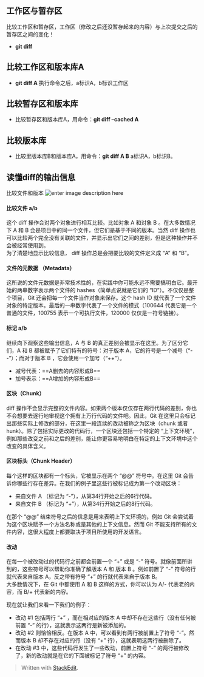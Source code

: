 ## 工作区与暂存区
比较工作区和暂存区，工作区（修改之后还没暂存起来的内容）与上次提交之后的暂存区之间的变化！
- **git diff**

## 比较工作区和版本库A
- **git diff A**
执行命令之后，a标识A，b标识工作区

## 比较暂存区和版本库
-   比较暂存区和版本库A，用命令：**git diff –cached A**

## 比较版本库
-  比较里版本库B和版本库A，用命令：**git diff A B**
a标识A，b标识B。
## 读懂diff的输出信息
比较文件和版本
![enter image description here](https://www.git-tower.com/learn/content/01-git/01-ebook/cn/01-command-line/05-advanced-topics/02-diffs/example-diff.jpg)
#### 比较文件 a/b

这个 diff 操作会对两个对象进行相互比较。比如对象 A 和对象 B 。在大多数情况下 A 和 B 会是项目中的同一个文件，但它们是基于不同的版本。当然 diff 操作也可以比较两个完全没有关联的文件，并显示出它们之间的差别，但是这种操作并不会被经常使用到。  
为了清楚地显示比较信息， diff 操作总是会把要比较的文件定义成 “A” 和 “B”。

#### 文件的元数据 （Metadata）

这所说的文件元数据是非常技术性的，在实践中你可能永远不需要搞明白它。最开始的两串数字表示两个文件的 hashes（简单点说就是它们的 “ID”）。不仅仅是整个项目，Git 还会把每一个文件当作对象来保存。这个 hash ID 就代表了一个文件对象的特定版本。最后的一串数字代表了一个文件的模式（100644 代表它是一个普通的文件，100755 表示一个可执行文件，120000 仅仅是一符号链接）。

#### 标记 a/b
继续向下观察这些输出信息，A 与 B 的真正差别会被显示在这里。为了区分它们，A 和 B 都被赋予了它们特有的符号：对于版本 A，它的符号是一个减号（“--”）；而对于版本 B ，它会使用一个加号（“++”）。
- 减号代表：==A删去的内容形成B==
- 加号表示：==A增加的内容形成B==

#### 区块（Chunk）

diff 操作不会显示完整的文件内容。如果两个版本仅仅存在两行代码的差别，你也不会想要去逐行地审视这个拥有上万行代码的文件吧。因此，Git 在这里只会标记出那些实际上修改的部分，在这里一段连续的改动被称之为区块（chunk 或者 hunk）。除了包括实际更改的代码行，一个区块还包括一个特定的 “上下文环境”，例如那些改变之前和之后的差别，能让你更容易地明白在特定的上下文环境中这个改变的具体含义。

#### 区块标头（Chunk Header）

每个这样的区块都有一个标头，它被显示在两个 “@@” 符号中。在这里 Git 会告诉你哪些行存在差异。在我们的例子里这些行被标记成为第一个改动区块：

-   来自文件 A （标记为 “-”），从第34行开始之后的6行代码。
-   来自文件 B （标记为 “+”），从第34行开始之后的8行代码。

在那个 “@@” 结束符号之后的信息是用来表明上下文环境的，例如 Git 会尝试着为这个区块赋予一个方法名称或是其他的上下文信息。然而 Git 不能支持所有的文件内容，这很大程度上都要取决于项目所使用的开发语言。

#### 改动

在每一个被改动过的代码行之前都会前置一个 “+” 或是 “-” 符号。就像前面所讲到的，这些符号可以帮助你准确了解版本 A 和 版本 B 。例如前置了 “-” 符号的行就代表来自版本 A，反之带有符号 “+” 的行就代表来自于版本 B。  
大多数情况下，在 Git 中都使用 A 和 B 这样的方式，你可以认为 A/- 代表老的内容，而 B/+ 代表新的内容。

现在就让我们来看一下我们的例子：

-   改动 #1 包括两行 “+” ，而在相对应的版本 A 中却不存在这些行（没有任何被前置 “-” 的行），这就表示这两行是新被添加的。
-   改动 #2 则恰恰相反。在版本 A 中，可以看到有两行被前置上了符号 “-”。然而版本 B 却不存在对应的行（没有 “+” 行），这就表明这两行被删除了。
-   在改动 #3 中，这些代码行发生了一些改动，前置上符号 “-” 的两行被修改了，新的改动就是在它的下面被标记了符号 “+” 的内容。

> Written with [StackEdit](https://stackedit.io/).
<!--stackedit_data:
eyJoaXN0b3J5IjpbMTk3NDg0MTgxLDEyMzY5NjU5MTIsMjExMz
M0Mjg2OCwxNzk2NTMwNzI4LC0xNDE1NTY1NTc1XX0=
-->
